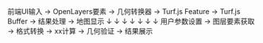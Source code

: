 前端UI输入 → OpenLayers要素 → 几何转换器 → Turf.js Feature → Turf.js Buffer → 结果处理 → 地图显示
    ↓              ↓              ↓            ↓           ↓         ↓         ↓
用户参数设置 → 图层要素获取 → 格式转换 →    xx计算 → 几何验证 → 结果展示